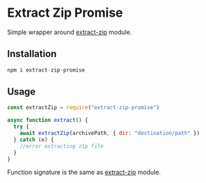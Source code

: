# Extract Zip Promise

Simple wrapper around [extract-zip](https://www.npmjs.com/package/extract-zip) module.

## Installation

```js
npm i extract-zip-promise
```

## Usage

```js
const extractZip = require("extract-zip-promise")

async function extract() {
  try {
    await extractZip(archivePath, { dir: "destination/path" })
  } catch (e) {
    //error extracting zip file
  }
}
```

Function signature is the same as [extract-zip](https://www.npmjs.com/package/extract-zip) module.
